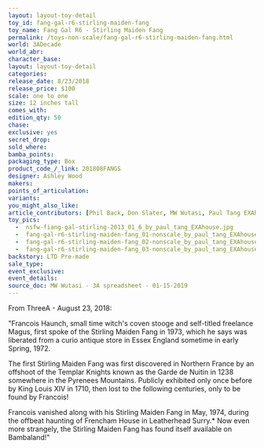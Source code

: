 ```yaml
---
layout: layout-toy-detail 
toy_id: fang-gal-r6-stirling-maiden-fang
toy_name: Fang Gal R6 - Stirling Maiden Fang
permalink: /toys-non-scale/fang-gal-r6-stirling-maiden-fang.html
world: 3ADecade
world_abr: 
character_base: 
layout: layout-toy-detail
categories: 
release_date: 8/23/2018
release_price: $100 
scale: one to one
size: 12 inches tall
comes_with: 
edition_qty: 50
chase: 
exclusive: yes
secret_drop: 
sold_where: 
bamba_points: 
packaging_type: Box
product_code_/_link: 201808FANGS
designer: Ashley Wood
makers: 
points_of_articulation: 
variants: 
you_might_also_like: 
article_contributors: [Phil Back, Don Slater, MW Wutasi, Paul Tang EXAhouse]
toy_pics: 
  -  nsfw-fiang-gal-stirling-2013_01_6_by_paul_tang_EXAhouse.jpg
  -  fang-gal-r6-stirling-maiden-fang_01-nonscale_by_paul_tang_EXAhouse.jpg
  -  fang-gal-r6-stirling-maiden-fang_02-nonscale_by_paul_tang_EXAhouse.jpg
  -  fang-gal-r6-stirling-maiden-fang_03-nonscale_by_paul_tang_EXAhouse.jpg
backstory: LTD Pre-made
sale_type: 
event_exclusive: 
event_details: 
source_doc: MW Wutasi - 3A spreadsheet - 01-15-2019
---
```

From ThreeA - August 23, 2018:

"Francois Haunch, small time witch's coven stooge and self-titled freelance Magus, first spoke of the Stirling Maiden Fang in 1973, which he says was liberated from a curio antique store in Essex England sometime in early Spring, 1972. 

The first Stirling Maiden Fang was first discovered in Northern France by an offshoot of the Templar Knights known as the Garde de Nuitin in 1238 somewhere in the Pyrenees Mountains. Publicly exhibited only once before by King Louis XIV in 1710, then lost to the following centuries, only to be found by Francois! 

Francois vanished along with his Stirling Maiden Fang in May, 1974, during the offbeat haunting of Frencham House in Leatherhead Surry.* Now even more strangely, the Stirling Maiden Fang has found itself available on Bambaland!"
